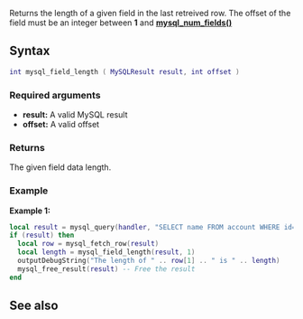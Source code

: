 <pageclass class="#AA7592" subcaption="MTA-MySQL Module"></pageclass>

Returns the length of a given field in the last retreived row. The offset of the field must be an integer between **1** and **[mysql\_num\_fields()](/docs/modules/mta-mysql/mysql_num_fields.md "wikilink")**

Syntax
------

``` lua
int mysql_field_length ( MySQLResult result, int offset )
```

### Required arguments

-   **result:** A valid MySQL result
-   **offset:** A valid offset

### Returns

The given field data length.

### Example

**Example 1:**

``` lua
local result = mysql_query(handler, "SELECT name FROM account WHERE id='1' LIMIT 1") -- Execute the query
if (result) then
  local row = mysql_fetch_row(result)
  local length = mysql_field_length(result, 1)
  outputDebugString("The length of " .. row[1] .. " is " .. length)
  mysql_free_result(result) -- Free the result
end
```

See also
--------
